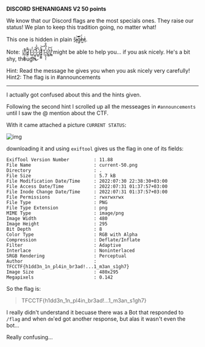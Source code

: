 **DISCORD SHENANIGANS V2 50 points**

We know that our Discord flags are the most specials ones. They raise our status! We plan to keep this tradition going, no matter what!

This one is hidden in plain s̷̤̎i̷̡͝g̴̤̿ḧ̴͚́ṫ̵̹.

Note: |̸̥͔͚͕̟̔̓̚|̴̨̫̿̎|̷͈̓̌̈|̷̼̱̦̲͐́́|̷̧͍̥͚̈̅͜͝|̷̱̱̭̏̓̈́̍̚|̴̨͚̫͇̽̌̽̕͝|̸͚̏|̴̨̬͉͔̩̈́̉͆̂͋|̸̟͇̈̾͝|̸̱͇̔̓ might be able to help you... if you ask nicely. He's a bit shy, though.

Hint: Read the message he gives you when you ask nicely very carefully!
Hint2: The flag is in #announcements
___

I actually got confused about this and the hints given.

Following the second hint I scrolled up all the messeages in `#announcements` until I saw the @ mention about the CTF.

With it came attached a picture `CURRENT STATUS`:

![img]()

downloading it and using `exiftool` gives us the flag in one of its fields:

```
ExifTool Version Number         : 11.88
File Name                       : current-50.png
Directory                       : .
File Size                       : 5.7 kB
File Modification Date/Time     : 2022:07:30 22:38:30+03:00
File Access Date/Time           : 2022:07:31 01:37:57+03:00
File Inode Change Date/Time     : 2022:07:31 01:37:57+03:00
File Permissions                : rwxrwxrwx
File Type                       : PNG
File Type Extension             : png
MIME Type                       : image/png
Image Width                     : 480
Image Height                    : 295
Bit Depth                       : 8
Color Type                      : RGB with Alpha
Compression                     : Deflate/Inflate
Filter                          : Adaptive
Interlace                       : Noninterlaced
SRGB Rendering                  : Perceptual
Author                          : TFCCTF{h1dd3n_1n_pl4in_br3ad!...1_m3an_s1gh7}
Image Size                      : 480x295
Megapixels                      : 0.142
```

So the flag is:
>TFCCTF{h1dd3n_1n_pl4in_br3ad!...1_m3an_s1gh7}

I really didn't understand it becuase there was a Bot that responded to `/flag` and when `dm`'ed got another response, but alas it wasn't even the bot...

Really confusing...